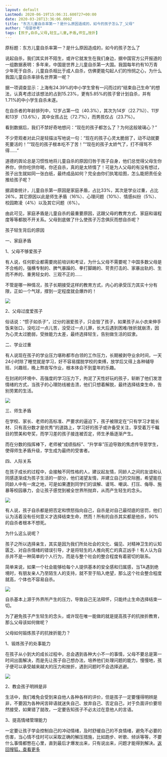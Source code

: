 ```yaml
---
layout: default
Lastmod: 2020-06-19T15:06:31.600727+00:00
date: 2020-03-28T13:36:06.000Z
title: "东方儿童自杀率第一？是什么原因造成的，如今的孩子怎么了_父母"
author: "母婴参考"
tags: [孩子,自杀,父母,轻生,儿童,矛盾,师生,挫折]
---
```


原标题：东方儿童自杀率第一？是什么原因造成的，如今的孩子怎么了

说起自杀，我们其实并不陌生，或许它就发生在我们身边，据中国官方公开报道的一组数据表明：多年来，中国是世界上儿童自杀第一大国。我国每年约有10万青少年死于自杀，儿童自杀相比于成人自杀，仿佛更能勾起人们的怜悯之心，为什么我国儿童自杀率排名世界第一呢？

据一项调查显示：上海有24.39%的中小学生曾有一闪而过的“结束自己生命”的想法，认真考虑过该想法的占到15.23%，更有5.85%的孩子曾计划自杀，并有1.71%的中小学生自杀未遂。

在自杀者的年龄排列中，12岁占第一位（40.3%），其次为14岁（22.7%)）、11岁和13岁（13.6%），其中女孩占比（72.7%），而男孩仅占（23.7%）。

看到数据后，我们不禁好奇地想问：“现在的孩子都怎么了？为何这般玻璃心？”

不少旁观者对此只是轻描淡写地说一句：“现在的孩子心灵太脆弱了，动不动就要死要活的！”“现在的孩子根本吃不了苦！”“现在的孩子太娇气了，打不得骂不得……”

道德的舆论总是习惯性地将儿童自杀的原因归咎于孩子自身，他们总觉得父母生你养你，供你吃供你喝，你还自杀，真的是太矫情了！可是为人父母的有没有想过，孩子出生就如同一张白纸，最终成品如何？完全由你们执笔绘图，怎么能把责任全推给孩子呢？

据调查统计，儿童自杀第一原因是家庭矛盾，占比33%，其次是学业过重，占比26%，其它原因以此是师生矛盾（16%）、心理问题（10%）、情感纠纷（5%）、校园欺凌（4%）以及其它问题（6%）。

由此可见，家庭矛盾是儿童自杀的最重要原因，这跟父母的教育方式、家庭和谐程度等等都脱不开关系。父母到底做了什么使孩子万念俱灰而想自杀呢？

孩子轻生背后的原因

一、家庭矛盾

1、父母不够爱孩子

有人说，任何职业都需要岗前培训和考证，为什么父母不需要呢？中国多数父母是不合格的，强横专制的、脾气暴躁的、拳打脚踢的、苛责打击的、家暴出轨的、生而不养的、重男轻女的、三观不正的……

不管是哪一种情况，孩子长期接受这样的教育方式，内心的承受压力其实十分有限，正如一个气球，撑到一定程度就会爆炸的！

![](https://images.weserv.nl/?url=http%3A//5b0988e595225.cdn.sohucs.com/images/20200328/6b8f22581d4b4231ada93ddd1d3f6632.jpeg)

2、父母过度爱孩子

俗话说：“惯子如杀子”，过分的溺爱孩子，只会毁了孩子，如果孩子从小衣来伸手饭来张口，没吃过一点儿苦，没受过一点儿罪，长大后遇到困难/挫折就崩溃，因为心灵太过脆弱，受挫能力太差，最终选择轻生，告别做生活的奴隶。

二、学业过重

有人说现在孩子的学业压力堪称都市白领的工作压力，长期被剥夺业余时间，一天24小时除了睡觉就是学习，好不容易摆脱学校的束缚，放学后又得上各种辅导班、兴趣班，晚上熬夜写作业，根本体会不到童年的乐趣。

在封闭的环境中、高强度的学习压力下，拘泥了天性好玩的孩子，斩断了他们发泄情绪的方式，当孩子的心理防线被击溃，他们只想着解脱，最终选择结束生命，告别劳累的生活。

![](https://images.weserv.nl/?url=http%3A//5b0988e595225.cdn.sohucs.com/images/20200328/a767bf252c754c2ea0ba8976523804f5.jpeg)

三、师生矛盾

在学校、家长、老师的高标准、严要求的逼迫下，孩子被限定在“只有学习才能长材、只有高分数才是优秀”的道路上，学习好的孩子或许备受关注，享受着万千瞩目的赞美和夸奖，而学习差的孩子接连被否定，师生矛盾逐渐产生。

而在分数的指挥棒下，老师被“成绩指标”、“升学率”压迫导致的焦虑传导至学生，使得师生矛盾升级，学生成为最终的受害者。

四、人际关系

在孩子成长的过程中，会接触不同性格的人，建议起友情，同龄人之间的友谊和认同感逐渐成为孩子生活的一部分，他们渴望友情，并建立自己的交际圈，希望能在同龄人中有一席之地，可是如果遭到同学们的误解、谩骂、嘲讽、打压、侮辱、施暴等校园暴力，会让孩子感觉到被全世界所抛弃，从而产生轻生的念头。

![](https://images.weserv.nl/?url=http%3A//5b0988e595225.cdn.sohucs.com/images/20200328/bb6666bede8c446b8ea64643f3aa4f77.jpeg)

有人说，孩子自杀都是把否定和愤怒指向自己，自杀是对自己最彻底的惩罚，他们认为活着没有任何意义才选择结束生命，然而！所有的自杀其实都是他杀，90%的自杀者根本不想死。

为什么这么说呢？

孩子之所以选择亲生，其实是因为我们所处社会的文化、偏见、对精神卫生的认知匮乏、对自杀情绪的错误引导，才是将轻生的人推向死亡的真正凶手！有人认为自杀并不是一种简单的个人行为，而是与整个社会的整合程度有着密切的联系。

简单来说，如果一个社会能够给每个人提供基本的安全感和归属感，当TA遇到绝境时，有朋友亲人乃至陌生人的支持，就不至于陷入绝望，那么这个社会整合程度就高，个体也不容易自杀。

![](https://images.weserv.nl/?url=http%3A//5b0988e595225.cdn.sohucs.com/images/20200328/0d5489a191004168b1a97a5d85c19935.jpeg)

自杀基本上源于外界所产生的压力，导致自己无法释怀，只能终止生命选择结束一切。

为了避免孩子产生轻生的念头，或许现在唯一能做的就是提高孩子的抗挫折教育，那么父母该如何做呢？

父母如何锻炼孩子的抗挫折能力？

1、锻炼孩子的处事能力

在孩子从小到大的成长过程中，总会遇到各种大小不一的事情，父母不要总是第一时间出面解决，而是先让孩子自己想办法，培养他们处理问题的能力，慢慢地，孩子便可以承受越来越大的压力和挫折，遇到问题时不会选择逃避。

![](https://images.weserv.nl/?url=http%3A//5b0988e595225.cdn.sohucs.com/images/20200328/8710fc4a988744238645e3b7c9d2a620.jpeg)

2、教会孩子明辨是非

生活中，我们难免会受到来自他人各种各样的评价，但是孩子一定要懂得明辨是非，不要因为各种闲言碎语就迷失自己、放弃自己、否定自己，对于负面评价要坦然接受，如果错了就改，一定要告知孩子不必太过在意他人的言语。

3、提高情绪管理能力

一定要让孩子学会控制自己的冲动情绪，及时舒缓自己的不良情绪，避免不必要的伤害，当心情不佳时可以采取正确的解压措施，比如跑步、听歌、倾诉等等，不要什么事情都憋在心里，直到最后才爆发出来，只有说出来，问题才能得到解决。[返回搜狐，查看更多](https://www.sohu.com/?strategyid=00001)

